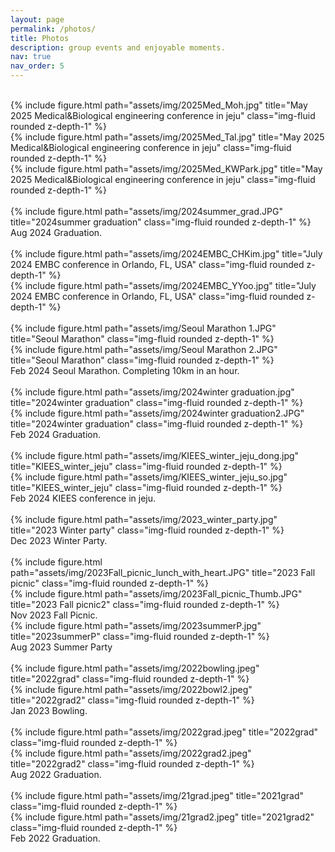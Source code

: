 ```yaml
---
layout: page
permalink: /photos/
title: Photos
description: group events and enjoyable moments.
nav: true
nav_order: 5
---
```


<br>
<div class="row">
    <div class="col-sm mt-3 mt-md-0">
        {% include figure.html path="assets/img/2025Med_Moh.jpg" title="May 2025 Medical&Biological engineering conference in jeju" class="img-fluid rounded z-depth-1" %}
    </div>
    <div class="col-sm mt-3 mt-md-0">
        {% include figure.html path="assets/img/2025Med_Tal.jpg" title="May 2025 Medical&Biological engineering conference in jeju" class="img-fluid rounded z-depth-1" %}
    </div>
    <div class="col-sm mt-3 mt-md-0">
        {% include figure.html path="assets/img/2025Med_KWPark.jpg" title="May 2025 Medical&Biological engineering conference in jeju" class="img-fluid rounded z-depth-1" %}
    </div>
    
</div>

<br>
<div class="row">
    <div class="col-sm mt-3 mt-md-0">
        {% include figure.html path="assets/img/2024summer_grad.JPG" title="2024summer graduation" class="img-fluid rounded z-depth-1" %}
    </div>
</div>

<div class="caption">
    Aug 2024 Graduation.
</div>

<br>
<div class="row">
    <div class="col-sm mt-3 mt-md-0">
        {% include figure.html path="assets/img/2024EMBC_CHKim.jpg" title="July 2024 EMBC conference in Orlando, FL, USA" class="img-fluid rounded z-depth-1" %}
    </div>
    <div class="col-sm mt-3 mt-md-0">
        {% include figure.html path="assets/img/2024EMBC_YYoo.jpg" title="July 2024 EMBC conference in Orlando, FL, USA" class="img-fluid rounded z-depth-1" %}
    </div>
</div>

<br>
<div class="row">
    <div class="col-sm mt-3 mt-md-0">
        {% include figure.html path="assets/img/Seoul Marathon 1.JPG" title="Seoul Marathon" class="img-fluid rounded z-depth-1" %}
    </div>
    <div class="col-sm mt-3 mt-md-0">
        {% include figure.html path="assets/img/Seoul Marathon 2.JPG" title="Seoul Marathon" class="img-fluid rounded z-depth-1" %}
    </div>
</div>

<div class="caption">
    Feb 2024 Seoul Marathon. Completing 10km in an hour.
</div>

<br>
<div class="row">
    <div class="col-sm mt-3 mt-md-0">
        {% include figure.html path="assets/img/2024winter graduation.jpg" title="2024winter graduation" class="img-fluid rounded z-depth-1" %}
    </div>
    <div class="col-sm mt-3 mt-md-0">
        {% include figure.html path="assets/img/2024winter graduation2.JPG" title="2024winter graduation" class="img-fluid rounded z-depth-1" %}
    </div>
</div>

<div class="caption">
    Feb 2024 Graduation.
</div>

<br>
<div class="row">
    <div class="col-sm mt-3 mt-md-0">
        {% include figure.html path="assets/img/KIEES_winter_jeju_dong.jpg" title="KIEES_winter_jeju" class="img-fluid rounded z-depth-1" %}
    </div>
    <div class="col-sm mt-3 mt-md-0">
        {% include figure.html path="assets/img/KIEES_winter_jeju_so.jpg" title="KIEES_winter_jeju" class="img-fluid rounded z-depth-1" %}
    </div>
</div>

<div class="caption">
    Feb 2024 KIEES conference in jeju.
</div>

<br>
<div class="row">
    <div class="col-sm mt-3 mt-md-0">
        {% include figure.html path="assets/img/2023_winter_party.jpg" title="2023 Winter party" class="img-fluid rounded z-depth-1" %}
    </div>
</div>

<div class="caption">
    Dec 2023 Winter Party.
</div>


<br>
<div class="row">
    <div class="col-sm mt-3 mt-md-0">
        {% include figure.html path="assets/img/2023Fall_picnic_lunch_with_heart.JPG" title="2023 Fall picnic" class="img-fluid rounded z-depth-1" %}
    </div>
    <div class="col-sm mt-3 mt-md-0">
        {% include figure.html path="assets/img/2023Fall_picnic_Thumb.JPG" title="2023 Fall picnic2" class="img-fluid rounded z-depth-1" %}
    </div>
</div>

<div class="caption">
    Nov 2023 Fall Picnic.
</div>

<div class="row">
    <div class="col-sm mt-3 mt-md-0">
        {% include figure.html path="assets/img/2023summerP.jpg" title="2023summerP" class="img-fluid rounded z-depth-1" %}
    </div>
</div>
<div class="caption">
    Aug 2023 Summer Party
</div>

<br>
<div class="row">
    <div class="col-sm mt-3 mt-md-0">
        {% include figure.html path="assets/img/2022bowling.jpeg" title="2022grad" class="img-fluid rounded z-depth-1" %}
    </div>
    <div class="col-sm mt-3 mt-md-0">
        {% include figure.html path="assets/img/2022bowl2.jpeg" title="2022grad2" class="img-fluid rounded z-depth-1" %}
    </div>
</div>
<div class="caption">
    Jan 2023 Bowling.
</div>


<br>
<div class="row">
    <div class="col-sm-6 mt-4 mt-md-0">
        {% include figure.html path="assets/img/2022grad.jpeg" title="2022grad" class="img-fluid rounded z-depth-1" %}
    </div>
    <div class="col-sm-5 mt-3 mt-md-0">
        {% include figure.html path="assets/img/2022grad2.jpeg" title="2022grad2" class="img-fluid rounded z-depth-1" %}
    </div>
</div>
<div class="caption">
    Aug 2022 Graduation.
</div>


<br>
<div class="row">
    <div class="col-sm-7 mt-4 mt-md-0">
        {% include figure.html path="assets/img/21grad.jpeg" title="2021grad" class="img-fluid rounded z-depth-1" %}
    </div>
    <div class="col-sm-4 mt-3 mt-md-0">
        {% include figure.html path="assets/img/21grad2.jpeg" title="2021grad2" class="img-fluid rounded z-depth-1" %}
    </div>
</div>
<div class="caption">
    Feb 2022 Graduation.
</div>


